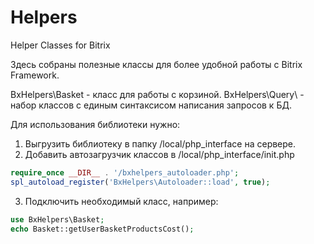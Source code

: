 # Helpers
Helper Classes for Bitrix

Здесь собраны полезные классы для более удобной работы с Bitrix Framework.

BxHelpers\Basket - класс для работы с корзиной.
BxHelpers\Query\ - набор классов с единым синтаксисом написания запросов к БД.

Для использования библиотеки нужно:

1. Выгрузить библиотеку в папку /local/php_interface на сервере.
2. Добавить автозагрузчик классов в /local/php_interface/init.php

 ```php
 require_once __DIR__ . '/bxhelpers_autoloader.php';
 spl_autoload_register('BxHelpers\Autoloader::load', true);
 ```

3. Подключить необходимый класс, например:
 ```php
 use BxHelpers\Basket;
 echo Basket::getUserBasketProductsCost();
 ```
